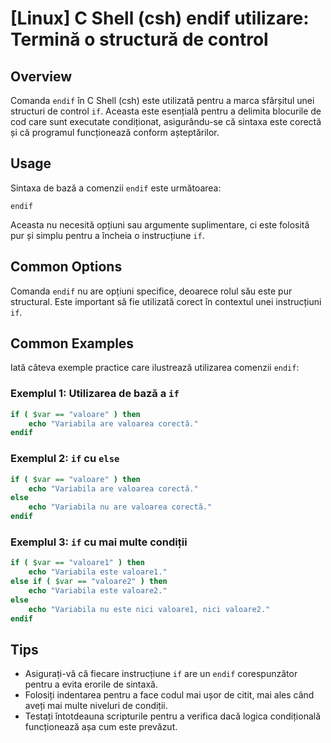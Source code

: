 # [Linux] C Shell (csh) endif utilizare: Termină o structură de control

## Overview
Comanda `endif` în C Shell (csh) este utilizată pentru a marca sfârșitul unei structuri de control `if`. Aceasta este esențială pentru a delimita blocurile de cod care sunt executate condiționat, asigurându-se că sintaxa este corectă și că programul funcționează conform așteptărilor.

## Usage
Sintaxa de bază a comenzii `endif` este următoarea:

```
endif
```

Aceasta nu necesită opțiuni sau argumente suplimentare, ci este folosită pur și simplu pentru a încheia o instrucțiune `if`.

## Common Options
Comanda `endif` nu are opțiuni specifice, deoarece rolul său este pur structural. Este important să fie utilizată corect în contextul unei instrucțiuni `if`.

## Common Examples
Iată câteva exemple practice care ilustrează utilizarea comenzii `endif`:

### Exemplul 1: Utilizarea de bază a `if`
```csh
if ( $var == "valoare" ) then
    echo "Variabila are valoarea corectă."
endif
```

### Exemplul 2: `if` cu `else`
```csh
if ( $var == "valoare" ) then
    echo "Variabila are valoarea corectă."
else
    echo "Variabila nu are valoarea corectă."
endif
```

### Exemplul 3: `if` cu mai multe condiții
```csh
if ( $var == "valoare1" ) then
    echo "Variabila este valoare1."
else if ( $var == "valoare2" ) then
    echo "Variabila este valoare2."
else
    echo "Variabila nu este nici valoare1, nici valoare2."
endif
```

## Tips
- Asigurați-vă că fiecare instrucțiune `if` are un `endif` corespunzător pentru a evita erorile de sintaxă.
- Folosiți indentarea pentru a face codul mai ușor de citit, mai ales când aveți mai multe niveluri de condiții.
- Testați întotdeauna scripturile pentru a verifica dacă logica condițională funcționează așa cum este prevăzut.